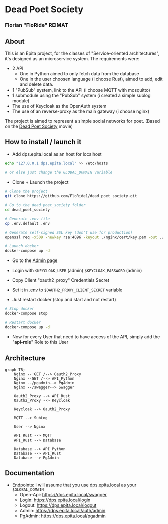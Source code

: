 # Dead Poet Society

### Florian "FloRide" REIMAT

## About

This is an Epita project, for the classes of "Service-oriented architectures", it's designed as an microservice system.
The requirements were:

- 2 API
  - One in Python aimed to only fetch data from the database
  - One in the user choosen language (i choose Rust), aimed to add, edit and delete data.
- 1 "PubSub" system, link to the API (i choose MQTT with mosquitto)
- 1 submodule using the "PubSub" system (i created a simple sublog module)
- The use of Keycloak as the OpenAuth system
- The use of an reverse-proxy as the main gateway (i choose nginx)

The project is aimed to represent a simple social networks for poet. (Based on the [Dead Poet Society](https://en.wikipedia.org/wiki/Dead_Poets_Society) movie)

## How to install / launch it

- Add dps.epita.local as an host for localhost
```sh
echo "127.0.0.1 dps.epita.local" >> /etc/hosts

# or else just change the GLOBAL_DOMAIN variable
``` 

- Clone + Launch the project
```sh
# Clone the project
git clone https://github.com/FloRide1/dead_poet_society.git

# Go to the dead_poet_society folder
cd dead_poet_society

# Generate .env file
cp .env.default .env

# Generate self-signed SSL key (don't use for production)
openssl req -x509 -newkey rsa:4096 -keyout ./nginx/cert/key.pem -out ./nginx/cert/cert.pem -days 365 -nodes -config ./nginx/cert/app.config

# Launch docker
docker-compose up -d
```

- Go to the [Admin page](https://dps.epita.local/auth/admin)
- Login with `$KEYCLOAK_USER` (admin) `$KEYCLOAK_PASSWORD` (admin)
- Copy Client "oauth2_proxy" Credentials Secret
- Set it in [.env](./.env.default) to `$OAUTH2_PROXY_CLIENT_SECRET` variable

- Just restart docker (stop and start and not restart)
```sh
# Stop docker
docker-compose stop

# Restart docker
docker-compose up -d
```

- Now for every User that need to have access of the API, simply add the "**api-role**" Role to this User

## Architecture

```mermaid
graph TB;
    Nginx --!GET /--> Oauth2_Proxy
    Nginx --GET /--> API_Python
    Nginx --/pgadmin--> PgAdmin
    Nginx --/swagger--> Swagger
    
    Oauth2_Proxy --> API_Rust
    Oauth2_Proxy --> Keycloak
    
    Keycloak --> Oauth2_Proxy
    
    MQTT --> SubLog

    User --> Nginx
    
    API_Rust --> MQTT
    API_Rust --> Database
    
    Database --> API_Python
    Database --> API_Rust
    Database --> PgAdmin 
```

## Documentation

- Endpoints:
    I will assume that you use dps.epita.local as your `$GLOBAL_DOMAIN`
    - Open-Api: https://dps.epita.local/swagger
    - Login: https://dps.epita.local/login
    - Logout: https://dps.epita.local/logout
    - Admin: https://dps.epita.local/auth/admin
    - PgAdmin: https://dps.epita.local/pgadmin
